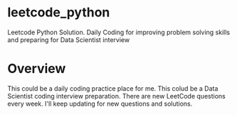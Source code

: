 # leetcode_python
Leetcode Python Solution. Daily Coding for improving problem solving skills and preparing for Data Scientist interview

# Overview
This could be a daily coding practice place for me.
This colud be a Data Scientist coding interview preparation.
There are new LeetCode questions every week. I'll keep updating for new questions and solutions.
